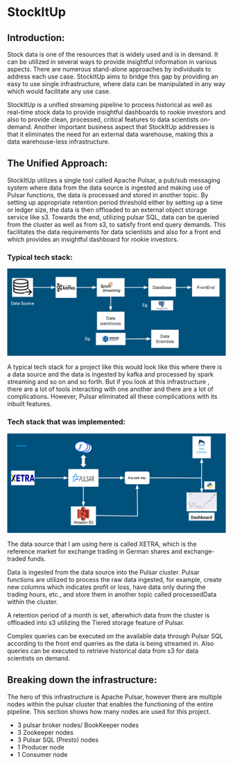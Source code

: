 # StockItUp

## Introduction: 

Stock data is one of the resources that is widely used and is in demand. It can be utilized in several ways to provide insightful information in various aspects. There are numerous stand-alone approaches by individuals to address each use case. StockItUp aims to bridge this gap by providing an easy to use single infrastructure, where data can be manipulated in any way which would facilitate any use case. 

StockItUp is a unified streaming pipeline to process historical as well as real-time stock data to provide insightful dashboards to rookie investors and also to provide clean, processed, critical features to data scientists on-demand. Another important business aspect that StockItUp addresses is that it eliminates the need for an external data warehouse, making this a data warehouse-less infrastructure. 


## The Unified Approach:

StockItUp utilizes a single tool called Apache Pulsar, a pub/sub messaging system where data from the data source is ingested and making use of Pulsar functions, the data is processed and stored in another topic. By setting up appropriate retention period threshold either by setting up a time or ledger size, the data is then offloaded to an external object storage service like s3. Towards the end, utilizing pulsar SQL, data can be queried from the cluster as well as from s3, to satisfy front end query demands. This facilitates the data requirements for data scientists and also for a front end which provides an insightful dashboard for rookie investors. 

### Typical tech stack:


![TypicalTechStack](https://github.com/govardhan1194/StockItUp/blob/master/images/Typical%20tech%20stack.PNG)


A typical tech stack for a project like this would look like this where there is a data source and the data is ingested by kafka and processed by spark streaming and so on and so forth. But if you look at this infrastructure , there are a lot of tools interacting with one another and there are a lot of complications. However, Pulsar eliminated all these complications with its inbuilt features.

### Tech stack that was implemented:


![TechStackImplemented](https://github.com/govardhan1194/StockItUp/blob/master/images/Techstackimplemented.PNG)


The data source that I am using here is called XETRA, which is the reference market for exchange trading in German shares and exchange-traded funds. 

Data is ingested from the data source into the Pulsar cluster. Pulsar functions are utilized to process the raw data ingested, for example, create new columns which indicates profit or loss, have data only during the trading hours, etc., and store them in another topic called processedData within the cluster. 

A retention period of a month is set, afterwhich data from the cluster is offloaded into s3 utilizing the Tiered storage feature of Pulsar. 

Complex queries can be executed on the available data through Pulsar SQL according to the front end queries as the data is being streamed in. Also queries can be executed to retrieve historical data from s3 for data scientists on demand. 


## Breaking down the infrastructure:

The hero of this infrastructure is Apache Pulsar, however there are multiple nodes within the pulsar cluster that enables the functioning of the entire pipeline. This section shows how many nodes are used for this project.

* 3 pulsar broker nodes/ BookKeeper nodes
* 3 Zookeeper nodes
* 3 Pulsar SQL (Presto) nodes
* 1 Producer node
* 1 Consumer node
